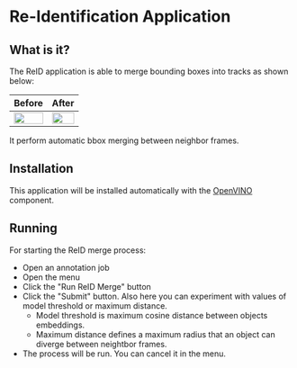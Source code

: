 # Re-Identification Application

## What is it?
The ReID application is able to merge bounding boxes into tracks as shown below:

Before                     |  After
:-------------------------:|:-------------------------:
<img src="images/before.gif" width="100%"> |  <img src="images/after.gif" width="100%">

It perform automatic bbox merging between neighbor frames.


## Installation
This application will be installed automatically with the [OpenVINO](https://github.com/opencv/cvat/blob/develop/components/openvino/README.md) component. 


## Running
For starting the ReID merge process:
- Open an annotation job
- Open the menu
- Click the "Run ReID Merge" button
- Click the "Submit" button. Also here you can experiment with values of model threshold or maximum distance.
     - Model threshold is maximum cosine distance between objects embeddings.
     - Maximum distance defines a maximum radius that an object can diverge between neightbor frames.  
- The process will be run. You can cancel it in the menu.
